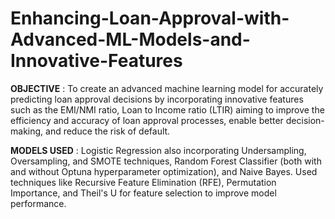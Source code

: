 # Enhancing-Loan-Approval-with-Advanced-ML-Models-and-Innovative-Features

**OBJECTIVE** : To create an advanced machine learning model for accurately predicting loan approval decisions by incorporating innovative features such as the EMI/NMI ratio, Loan to Income ratio (LTIR) aiming to improve the efficiency and accuracy of loan approval processes, enable better decision-making, and reduce the risk of default.

**MODELS USED** : Logistic Regression also incorporating Undersampling, Oversampling, and SMOTE techniques, Random Forest Classifier (both with and without Optuna hyperparameter optimization), and Naive Bayes. Used techniques like Recursive Feature Elimination (RFE), Permutation Importance, and Theil's U for feature selection to improve model performance.

